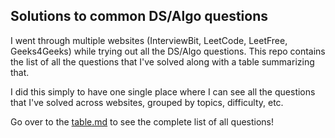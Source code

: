 ## Solutions to common DS/Algo questions

I went through multiple websites (InterviewBit, LeetCode, LeetFree, Geeks4Geeks) while trying out all the DS/Algo
questions. This repo contains the list of all the questions that I've solved along with a table summarizing that.

I did this simply to have one single place where I can see all the questions that I've solved across websites,
grouped by topics, difficulty, etc.

Go over to the [table.md](table.md) to see the complete list of all questions!
